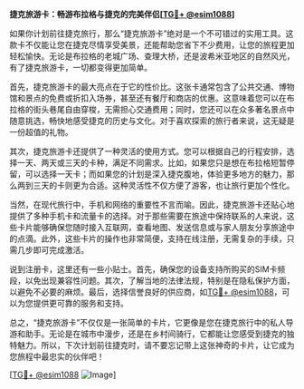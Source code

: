 **捷克旅游卡：畅游布拉格与捷克的完美伴侣[[TG💪+ @esim1088](https://t.me/s/esim1088)]**

如果你计划前往捷克旅行，那么“捷克旅游卡”绝对是一个不可错过的实用工具。这款卡不仅能让您在捷克尽情享受美景，还能帮助您省下不少费用，让您的旅程更加轻松愉快。无论是布拉格的老城广场、查理大桥，还是波希米亚地区的自然风光，有了捷克旅游卡，一切都变得更加简单。

首先，捷克旅游卡的最大亮点在于它的性价比。这张卡通常包含了公共交通、博物馆和景点的免费或折扣入场券，甚至还有餐厅和商店的优惠。这意味着您可以在布拉格的街头巷尾自由穿梭，无需担心交通费用；同时，您还可以在众多著名景点中随意挑选，畅快地感受捷克的历史与文化。对于喜欢探索的旅行者来说，这无疑是一份超值的礼物。

其次，捷克旅游卡还提供了一种灵活的使用方式。您可以根据自己的行程安排，选择一天、两天或三天的卡种，满足不同需求。比如，如果您只是想在布拉格短暂停留，可以选择一天卡；而如果您的计划是深入捷克腹地，体验更多地方的魅力，那么两到三天的卡则更为合适。这种灵活性不仅方便了游客，也让旅行更加个性化。

当然，在现代旅行中，手机和网络的重要性不言而喻。因此，捷克旅游卡还贴心地提供了多种手机卡和流量卡的选择。对于那些需要在旅途中保持联系的人来说，这些卡片能够确保您随时接入互联网，查看地图、发送信息或与家人朋友分享旅途中的点滴。此外，这些卡片的操作也非常简便，支持在线注册，无需复杂的手续，只需几步即可完成激活。

说到注册卡，这里还有一些小贴士。首先，确保您的设备支持所购买的SIM卡频段，以免出现兼容性问题。其次，了解当地的法律法规，特别是在隐私保护方面，以避免不必要的麻烦。最后，选择信誉良好的供应商，如[TG💪+ @esim1088](https://t.me/s/esim1088)，可以为您提供更可靠的服务和支持。

总之，“捷克旅游卡”不仅仅是一张简单的卡片，它更像是您在捷克旅行中的私人导游和助手。无论是在城市中漫步，还是在乡村间骑行，它都能让您感受到捷克的独特魅力。所以，下次计划前往捷克时，请不要忘记带上这张神奇的卡片，让它成为您旅程中最忠实的伙伴吧！

[[TG💪+ @esim1088](https://t.me/s/esim1088) ![Image](https://i.postimg.cc/4NQfJmqS/Snipaste-2025-05-13-00-14-12.png)]